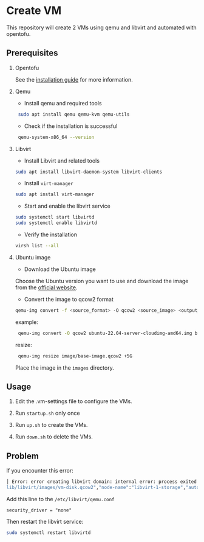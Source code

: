 # Create VM

This repository will create 2 VMs using qemu and libvirt and automated with opentofu.

## Prerequisites

1. Opentofu

    See the [installation guide](https://opentofu.org/docs/intro/install/deb/) for more information.

2. Qemu

   - Install qemu and required tools

   ```bash
    sudo apt install qemu qemu-kvm qemu-utils
   ```

   - Check if the installation is successful

   ```bash
    qemu-system-x86_64 --version
   ```


3. Libvirt

    - Install Libvirt and related tools

    ```bash
    sudo apt install libvirt-daemon-system libvirt-clients
    ```

    - Install  `virt-manager`

    ```bash
    sudo apt install virt-manager
    ```

    - Start and enable the libvirt service

    ```bash
    sudo systemctl start libvirtd
    sudo systemctl enable libvirtd
    ```

    - Verify the installation

    ```bash
    virsh list --all
    ```

4. Ubuntu image
    
    - Download the Ubuntu image

    Choose the Ubuntu version you want to use and download the image from the
    [official website](https://cloud-images.ubuntu.com/).

    - Convert the image to qcow2 format

    ```bash
    qemu-img convert -f <source_format> -O qcow2 <source_image> <output_image>
    ```

    example:
    ```bash
     qemu-img convert -O qcow2 ubuntu-22.04-server-cloudimg-amd64.img base-image.qcow2
    ```

    resize:
    ```bash
     qemu-img resize image/base-image.qcow2 +5G 
    ```

    Place the image in the `images` directory.


## Usage

   1. Edit the .vm-settings file to configure the VMs.

   2. Run `startup.sh` only once
   2. Run `up.sh` to create the VMs.
   3. Run `down.sh` to delete the VMs.

## Problem
   If you encounter this error:

``` bash
│ Error: error creating libvirt domain: internal error: process exited while connecting to monitor: 2024-11-21T18:24:39.908631Z qemu-system-x86_64: -blockdev {"driver":"file","filename":"/var/
lib/libvirt/images/vm-disk.qcow2","node-name":"libvirt-1-storage","auto-read-only":true,"discard":"unmap"}: Could not open '/var/lib/libvirt/images/vm-disk.qcow2': Permission denied
```
  Add this line to the `/etc/libvirt/qemu.conf`

  `security_driver = "none"`

  Then restart the libvirt service:

``` bash
sudo systemctl restart libvirtd
```
